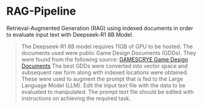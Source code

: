 # RAG-Pipeline
Retrieval-Augmented Generation (RAG) using indexed documents in order to evaluate input text with Deepseek-R1 8B Model.
> The Deepseek-R1 8B model requires 11GB of GPU to be hosted.
The documents used were public Game Design Documents (GDDs). They were found from the following source: [GAMESCRYE Game Design Documents](https://gamescrye.com/resources/game-design-documents/)
The best GDDs were converted into vector space and subsequent raw form along with indexed locations were obtained. These were used to augment the prompt that is fed to the Large Language Model (LLM).
> Edit the input text file with the data to be evaluated to manipulated. The prompt text file should be edited with instructions on achieving the required task.

